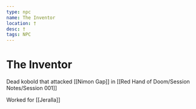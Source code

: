 ```yaml
---
type: npc
name: The Inventor
location: †
desc: †
tags: NPC
---
```


# The Inventor

Dead kobold that attacked [[Nimon Gap]] in [[Red Hand of Doom/Session Notes/Session 001]]

Worked for [[Jeralla]]
